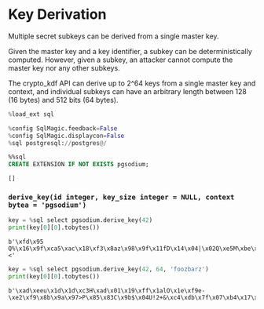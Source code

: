 # Key Derivation

Multiple secret subkeys can be derived from a single master key.

Given the master key and a key identifier, a subkey can be deterministically computed. However, given a subkey, an attacker cannot compute the master key nor any other subkeys.

The crypto_kdf API can derive up to 2^64 keys from a single master key and context, and individual subkeys can have an arbitrary length between 128 (16 bytes) and 512 bits (64 bytes).


```python
%load_ext sql
```


```python
%config SqlMagic.feedback=False
%config SqlMagic.displaycon=False
%sql postgresql://postgres@/
```


```sql
%%sql 
CREATE EXTENSION IF NOT EXISTS pgsodium;
```




    []



### `derive_key(id integer, key_size integer = NULL, context bytea = 'pgsodium')`


```python
key = %sql select pgsodium.derive_key(42)
print(key[0][0].tobytes())
```

    b'\xfd\x95 Q%\x16\x9f\xca5\xac\x18\xf3\x8az\x98\x9f\x11fD\x14\x04|\x02Q\xe5M\xbe\xf7\x82\xf3|<'



```python
key = %sql select pgsodium.derive_key(42, 64, 'foozbarz')
print(key[0][0].tobytes())
```

    b'\xad\xeeu\x1d\x1d\xc3H\xad\x01\x19\xff\x1alO\x1e\xf9e-\xe2\xf9\x8b\x9a\x97>P\x85\x83C\x9b$\x04U!2+&\xc4\xdb\x7f\x07\xb4\x17\xdf,\x95\xdce\xa5x\xb7A\xaeG\xc1=\xff~N\xdf\xa1\xfdc\xf4J'

